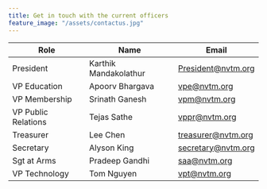 ```yaml
---
title: Get in touch with the current officers
feature_image: "/assets/contactus.jpg"
---
```


<div class="datatable-begin"></div>

|Role |Name |Email |
|-------------------|----------------------|----------------------|
|President |Karthik Mandakolathur | President@nvtm.org
|VP Education |Apoorv Bhargava | vpe@nvtm.org
|VP Membership |Srinath Ganesh | vpm@nvtm.org
|VP Public Relations |Tejas Sathe | vppr@nvtm.org
|Treasurer |Lee Chen | treasurer@nvtm.org
|Secretary |Alyson King | secretary@nvtm.org
|Sgt at Arms |Pradeep Gandhi | saa@nvtm.org
|VP Technology |Tom Nguyen | vpt@nvtm.org

<div class="datatable-end"></div>


